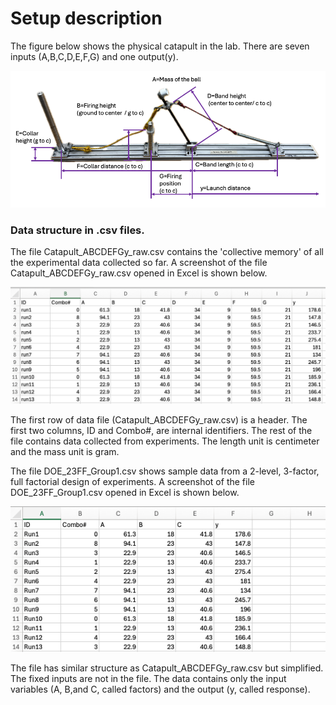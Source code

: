 # Setup description
The figure below shows the physical catapult in the lab.  There are seven inputs (A,B,C,D,E,F,G) and one output(y). 

![VariableDefinitions](PhysicalCatapultABCDEFGy.png)

### Data structure in .csv files.
The file Catapult_ABCDEFGy_raw.csv contains the 'collective memory' of all the experimental data collected so far. 
A screenshot of the file Catapult_ABCDEFGy_raw.csv opened in Excel is shown below.

![CollectiveRawDataStructure](CollectiveRawDataStructure.png)

The first row of data file (Catapult_ABCDEFGy_raw.csv) is a header. The first two columns, ID and Combo#, are internal identifiers.
The rest of the file contains data collected from experiments. The length unit is centimeter and the mass unit is gram.

The file DOE_23FF_Group1.csv shows sample data from a 2-level, 3-factor, full factorial design of experiments. 
A screenshot of the file DOE_23FF_Group1.csv opened in Excel is shown below.

![SimplifiedDataStructure](DOE_23FF.png)

The file has similar structure as Catapult_ABCDEFGy_raw.csv but simplified.  The fixed inputs are not in the file. 
The data contains only the input variables (A, B,and C, called factors) and the output (y, called response).   
